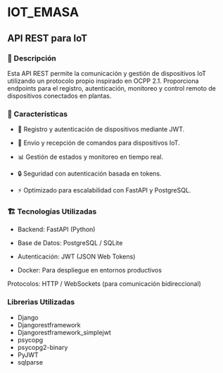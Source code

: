 # IOT_EMASA

## API REST para IoT

### 🚀 Descripción

Esta API REST permite la comunicación y gestión de dispositivos IoT utilizando un protocolo propio inspirado en OCPP 2.1. Proporciona endpoints para el registro, autenticación, monitoreo y control remoto de dispositivos conectados en plantas.

### 📌 Características

* 📡 Registro y autenticación de dispositivos mediante JWT.
  
* 🔄 Envío y recepción de comandos para dispositivos IoT.

* 📊 Gestión de estados y monitoreo en tiempo real.

* 🔒 Seguridad con autenticación basada en tokens.

* ⚡ Optimizado para escalabilidad con FastAPI y PostgreSQL.

### 🏗 Tecnologías Utilizadas

* Backend: FastAPI (Python)

* Base de Datos: PostgreSQL / SQLite

* Autenticación: JWT (JSON Web Tokens)

* Docker: Para despliegue en entornos productivos

Protocolos: HTTP / WebSockets (para comunicación bidireccional)

### Librerìas Utilizadas

* Django
* Djangorestframework
* Djangorestframework_simplejwt
* psycopg
* psycopg2-binary
* PyJWT
* sqlparse

